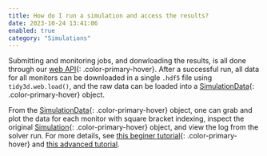 ```yaml
---
title: How do I run a simulation and access the results?
date: 2023-10-24 13:41:06
enabled: true
category: "Simulations"
---
```

Submitting and monitoring jobs, and donwloading the results, is all done through our [web API](https://docs.flexcompute.com/projects/tidy3d/en/latest/api/index.html#web-api){: .color-primary-hover}. After a successful run, all data for all monitors can be downloaded in a single `.hdf5` file using `tidy3d.web.load()`, and the raw data can be loaded into a [SimulationData](https://docs.flexcompute.com/projects/tidy3d/en/latest/api/_autosummary/tidy3d.SimulationData.html#tidy3d.SimulationData){: .color-primary-hover} object.

From the [SimulationData](https://docs.flexcompute.com/projects/tidy3d/en/latest/api/_autosummary/tidy3d.SimulationData.html#tidy3d.SimulationData){: .color-primary-hover} object, one can grab and plot the data for each monitor with square bracket indexing, inspect the original [Simulation](https://docs.flexcompute.com/projects/tidy3d/en/latest/api/_autosummary/tidy3d.Simulation.html#tidy3d.Simulation){: .color-primary-hover} object, and view the log from the solver run. For more details, see [this beginer tutorial](/tidy3d/examples/notebooks/VizSimulation/){: .color-primary-hover}&nbsp;and [this advanced tutorial](https://www.flexcompute.com/tidy3d/examples/notebooks/XarrayTutorial/).
